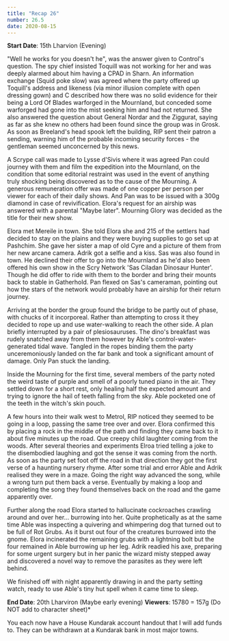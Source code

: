 ```yaml
---
title: "Recap 26"
number: 26.5
date: 2020-08-15
---
```


**Start Date**: 15th Lharvion (Evening)
 
"Well he works for you doesn't he", was the answer given to Control's question.  The spy chief insisted Toquill was not working for her and was deeply alarmed about him having a CPAD in Sharn.  An information exchange (Squid poke slow) was agreed where the party offered up Toquill's address and likeness (via minor illusion complete with open dressing gown) and C described how there was no solid evidence for their being a Lord Of Blades warforged in the Mournland, but conceded some warforged had gone into the mist seeking him and had not returned.  She also answered the question about General Nordar and the Ziggurat, saying as far as she knew no others had been found since the group was in Grosk.  As soon as Breeland's head spook left the building, RIP sent their patron a sending, warning him of the probable incoming security forces - the gentleman seemed unconcerned by this news.
 
A Scrype call was made to Lysse d'Sivis where it was agreed Pan could journey with them and film the expedition into the Mournland, on the condition that some editorial restraint was used in the event of anything truly shocking being discovered as to the cause of the Mourning.  A generous remuneration offer was made of one copper per person per viewer for each of their daily shows.  And Pan was to be issued with a 300g diamond in case of revivification.  Elora's request for an airship was answered with a parental "Maybe later".  Mourning Glory was decided as the title for their new show.
 
Elora met Mereile in town.  She told Elora she and 215 of the settlers had decided to stay on the plains and they were buying supplies to go set up at Pashchim.  She gave her sister a map of old Cyre and a picture of them from her new arcane camera.  Adrik got a selfie and a kiss. 
Sas was also found in town.  He declined their offer to go into the Mournland as he'd also been offered his own show in the Scry Network 'Sas Ciladan Dinosaur Hunter'.  Though he did offer to ride with them to the border and bring their mounts back to stable in Gatherhold.  Pan flexed on Sas's cameraman, pointing out how the stars of the network would probably have an airship for their return journey. 
 
Arriving at the border the group found the bridge to be partly out of phase, with chucks of it incorporeal.  Rather than attempting to cross it they decided to rope up and use water-walking to reach the other side.   A plan briefly interrupted by a pair of plesiosauruses.  The dino's breakfast was rudely snatched away from them however by Able's control-water-generated tidal wave.  Tangled in the ropes binding them the party unceremoniously landed on the far bank and took a significant amount of damage.  Only Pan stuck the landing.
 
Inside the Mourning for the first time, several members of the party noted the weird taste of purple and smell of a poorly tuned piano in the air.  They settled down for a short rest, only healing half the expected amount and trying to ignore the hail of teeth falling from the sky.  Able pocketed one of the teeth in the witch's skin pouch.
 
A few hours into their walk west to Metrol, RIP noticed they seemed to be going in a loop, passing the same tree over and over.  Elora confirmed this by placing a rock in the middle of the path and finding they came back to it about five minutes up the road.  Que creepy child laughter coming from the woods.  After several theories and experiments Elroa tried telling a joke to the disembodied laughing and got the sense it was coming from the north.  As soon as the party set foot off the road in that direction they got the first verse of a haunting nursery rhyme.  After some trial and error Able and Adrik realised they were in a maze.  Going the right way advanced the song, while a wrong turn put them back a verse.  Eventually by making a loop and completing the song they found themselves back on the road and the game apparently over.
 
Further along the road Elora started to hallucinate cockroaches crawling around and over her… burrowing into her.  Quite prophetically as at the same time Able was inspecting a quivering and whimpering dog that turned out to be full of Rot Grubs.  As it burst out four of the creatures burrowed into the gnome.  Elora incinerated the remaining grubs with a lightning bolt but the four remained in Able burrowing up her leg.  Adrik readied his axe, preparing for some urgent surgery but in her panic the wizard misty stepped away and discovered a novel way to remove the parasites as they were left behind.
 
We finished off with night apparently drawing in and the party setting watch, ready to use Able's tiny hut spell when it came time to sleep.
 
**End Date**: 20th Lharviron (Maybe early evening)
**Viewers**: 15780 = 157g (Do NOT add to character sheet)*
 
You each now have a House Kundarak account handout that I will add funds to.  They can be withdrawn at a Kundarak bank in most major towns.